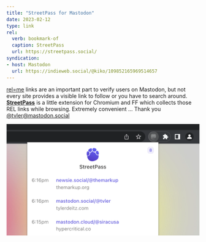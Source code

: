 ```yaml
---
title: "StreetPass for Mastodon"
date: 2023-02-12
type: link
rel:
  verb: bookmark-of
  caption: StreetPass
  url: https://streetpass.social/
syndication: 
- host: Mastodon
  url: https://indieweb.social/@kiko/109852165969514657
---
```


[rel=me](http://microformats.org/wiki/rel-me) links are an important part to verify users on Mastodon, but not every site provides a visible link to follow or you have to search around. **[StreetPass](https://streetpass.social/)** is a little extension for Chromium and FF which collects those REL links while browsing. Extremely convenient
... Thank you [@tvler@mastodon.social](https://mastodon.social/@tvler)

![02-12-streetpass](images/02-12-streetpass.png)
